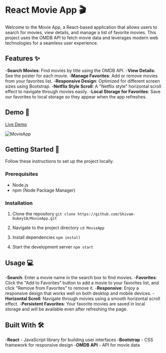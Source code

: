 # React Movie App 🎬

Welcome to the Movie App, a React-based application that allows users to search for movies, view details, and manage a list of favorite movies. This project uses the OMDB API to fetch movie data and leverages modern web technologies for a seamless user experience.

## Features ✨

-**Search Movies**: Find movies by title using the OMDB API.
-**View Details**: See the poster for each movie.
-**Manage Favorites**: Add or remove movies from your favorites list.
-**Responsive Design**: Optimized for different screen sizes using Bootstrap.
-**Netflix Style Scroll**: A "Netflix style" horizontal scroll effect to navigate through movies easily.
-**Local Storage for Favorites**: Save our favorites to local storage so they appear when the app refreshes.

## Demo 🎥

[Live Demo](https://movies7966.netlify.app/)

![MovieApp](https://github.com/Shivam-Dubey18/MovieApp/assets/152854367/3328f88c-94ae-4a92-8771-c51558dd4552)


## Getting Started 🚀

Follow these instructions to set up the project locally.

### Prerequisites

- Node.js
- npm (Node Package Manager)

### Installation

1. Clone the repository
   `git clone https://github.com/Shivam-Dubey18/MovieApp.git`

2. Navigate to the project directory
   `cd MovieApp`

3. Install dependencies
   `npm install`

4. Start the development server
   `npm start`
   

## Usage 💻
-**Search**: Enter a movie name in the search box to find movies.
-**Favorites**: Click the "Add to Favorites" button to add a movie to your favorites list, and click "Remove from Favorites" to remove it.
-**Responsive**: Enjoy a responsive design that works well on both desktop and mobile devices.
-**Horizontal Scroll**: Navigate through movies using a smooth horizontal scroll effect.
-**Persistent Favorites**: Your favorite movies are saved in local storage and will be available even after refreshing the page.


## Built With 🛠️
-**React** - JavaScript library for building user interfaces
-**Bootstrap** - CSS framework for responsive design
-**OMDB API** - API for movie data



